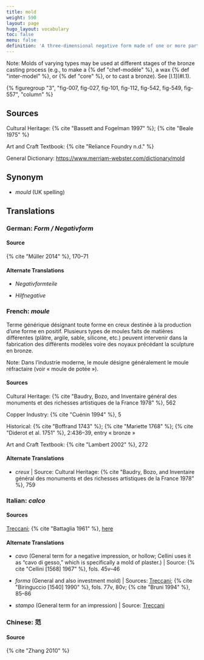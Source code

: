 ```yaml
---
title: mold
weight: 590
layout: page
hugo_layout: vocabulary
toc: false
menu: false
definition: 'A three-dimensional negative form made of one or more parts that serves as a matrix for the production of a positive by casting or pressing malleable material into it. Molds allow for the production of one or more copies of an original sculpture.'
---
```


<div class="backmatter">
Note: Molds of varying types may be used at different stages of the bronze casting process (e.g., to make a {% def "chef-modèle" %}, a wax {% def "inter-model" %}, or {% def "core" %}, or to cast a bronze). See [I.1](#I.1).
</div>

{% figuregroup "3", "fig-007, fig-027, fig-101, fig-112, fig-542, fig-549, fig-557", "column" %}

## Sources

Cultural Heritage: {% cite "Bassett and Fogelman 1997" %}; {% cite "Beale 1975" %}

Art and Craft Textbook: {% cite "Reliance Foundry n.d." %}

General Dictionary: <https://www.merriam-webster.com/dictionary/mold>

## Synonym

- *mould* (UK spelling)

## Translations

<div class="accordion">

### **German**: *Form / Negativform*

#### Source

{% cite "Müller 2014" %}, 170–71

#### Alternate Translations

- *Negativformteile*

- *Hilfnegative*

### **French**: *moule*

Terme générique désignant toute forme en creux destinée à la production d’une forme en positif. Plusieurs types de moules faits de matières différentes (plâtre, argile, sable, silicone, etc.) peuvent intervenir dans la fabrication des différents modèles voire des noyaux précédant la sculpture en bronze.

<div class="backmatter">
Note: Dans l’industrie moderne, le moule désigne généralement le moule réfractaire (voir « moule de potée »).
</div>

#### Sources

Cultural Heritage: {% cite "Baudry, Bozo, and Inventaire général des monuments et des richesses artistiques de la France 1978" %}, 562

Copper Industry: {% cite "Cuénin 1994" %}, 5

Historical: {% cite "Boffrand 1743" %}; {% cite "Mariette 1768" %}; {% cite "Diderot et al. 1751" %}, 2:436–39, entry « bronze »

Art and Craft Textbook: {% cite "Lambert 2002" %}, 272

#### Alternate Translations

- *creux* | Source: Cultural Heritage: {% cite "Baudry, Bozo, and Inventaire général des monuments et des richesses artistiques de la France 1978" %}, 759

### **Italian**: *calco*

#### Sources

[Treccani](http://www.treccani.it/vocabolario/calco1/); {% cite "Battaglia 1961" %}, [here](http://www.gdli.it/pdf_viewer/Scripts/pdf.js/web/viewer.asp?file=/PDF/GDLI02/GDLI_02_ocr_534.pdf&parola=calco)

#### Alternate Translations

- *cavo* (General term for a negative impression, or hollow; Cellini uses it as “cavo di gesso,” which is specifically a mold of plaster.) | Source: {% cite "Cellini [1568] 1967" %}, fols. 45v–46

- *forma* (General and also investment mold) | Sources: [Treccani](https://www.treccani.it/vocabolario/forma/); {% cite "Biringuccio [1540] 1990" %}, fols. 77v, 80v; {% cite "Bruni 1994" %}, 85–86

- *stampo* (General term for an impression) | Source: [Treccani](http://www.treccani.it/vocabolario/stampo/)

### **Chinese**: 范

#### Source

{% cite "Zhang 2010" %}

</div>
